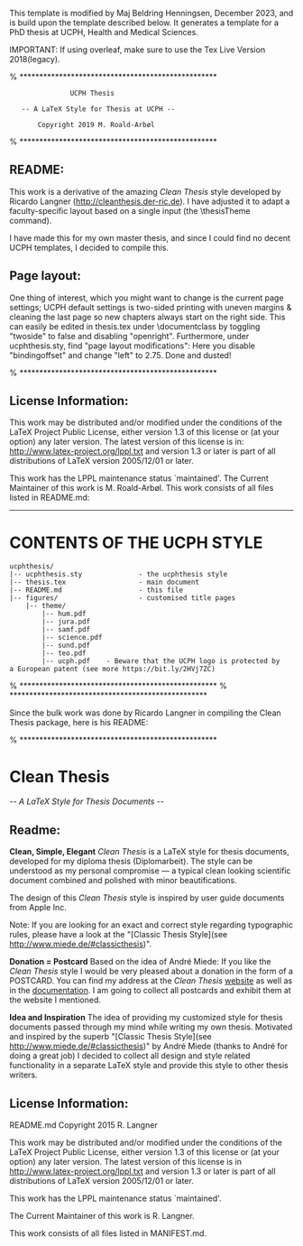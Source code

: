 This template is modified by Maj Beldring Henningsen, December 2023, and is build upon the template described below.
It generates a template for a PhD thesis at UCPH, Health and Medical Sciences.

IMPORTANT: If using overleaf, make sure to use the Tex Live Version 2018(legacy).  


% **************************************************

                   UCPH Thesis

       -- A LaTeX Style for Thesis at UCPH --

           Copyright 2019 M. Roald-Arbøl

% **************************************************

## README:

This work is a derivative of the amazing *Clean Thesis* style developed by Ricardo Langner (http://cleanthesis.der-ric.de). I have adjusted it to adapt a faculty-specific layout based on a single input (the \thesisTheme command). 

I have made this for my own master thesis, and since I could find no decent UCPH templates, I decided to compile this. 

## Page layout:
One thing of interest, which you might want to change is the current page settings; UCPH default settings is two-sided printing with uneven margins & cleaning the last page so new chapters always start on the right side. This can easily be edited in thesis.tex under \documentclass by toggling "twoside" to false and disabling "openright". Furthermore, under ucphthesis.sty, find "page layout modifications": Here you disable "bindingoffset" and change "left" to 2.75. Done and dusted!



% **************************************************

## License Information:

This work may be distributed and/or modified under the
conditions of the LaTeX Project Public License, either version 1.3
of this license or (at your option) any later version.
The latest version of this license is in:
       http://www.latex-project.org/lppl.txt
and version 1.3 or later is part of all distributions of LaTeX
version 2005/12/01 or later.

This work has the LPPL maintenance status `maintained'.
The Current Maintainer of this work is M. Roald-Arbøl.
This work consists of all files listed in README.md:

---

# CONTENTS OF THE UCPH STYLE

```
ucphthesis/
|-- ucphthesis.sty              - the ucphthesis style
|-- thesis.tex                  - main document
|-- README.md                   - this file
|-- figures/                    - customised title pages
    |-- theme/
        |-- hum.pdf
        |-- jura.pdf
        |-- samf.pdf
        |-- science.pdf
        |-- sund.pdf
        |-- teo.pdf
        |-- ucph.pdf    - Beware that the UCPH logo is protected by                        a European patent (see more https://bit.ly/2HVj7ZC)
```


% **************************************************
% **************************************************


Since the bulk work was done by Ricardo Langner in compiling the Clean Thesis package, here is his README:

% **************************************************

# Clean Thesis
*-- A LaTeX Style for Thesis Documents --*

## Readme:

**Clean, Simple, Elegant**
*Clean Thesis* is a LaTeX style for thesis documents, developed for my diploma thesis (Diplomarbeit). The style can be understood as my personal compromise — a typical clean looking scientific document combined and polished with minor beautifications.

The design of this *Clean Thesis* style is inspired by user guide documents from Apple Inc.

Note: If you are looking for an exact and correct style regarding typographic rules, please have a look at the "[Classic Thesis Style](see http://www.miede.de/#classicthesis)".

**Donation = Postcard**
Based on the idea of André Miede: If you like the *Clean Thesis* style I would be very pleased about a donation in the form of a POSTCARD. You can find my address at the *Clean Thesis* [website](http://cleanthesis.der-ric.de/) as well as in the [documentation](Clean-Thesis.pdf). I am going to collect all postcards and exhibit them at the website I mentioned.

**Idea and Inspiration**
The idea of providing my customized style for thesis documents passed through my mind while writing my own thesis. Motivated and inspired by the superb "[Classic Thesis Style](see http://www.miede.de/#classicthesis)" by André Miede (thanks to André for doing a great job) I decided to collect all design and style related functionality in a separate LaTeX style and provide this style to other thesis writers.

## License Information:

README.md
Copyright 2015 R. Langner

This work may be distributed and/or modified under the
conditions of the LaTeX Project Public License, either version 1.3
of this license or (at your option) any later version.
The latest version of this license is in
  http://www.latex-project.org/lppl.txt
and version 1.3 or later is part of all distributions of LaTeX
version 2005/12/01 or later.

This work has the LPPL maintenance status `maintained'.

The Current Maintainer of this work is R. Langner.

This work consists of all files listed in MANIFEST.md.
